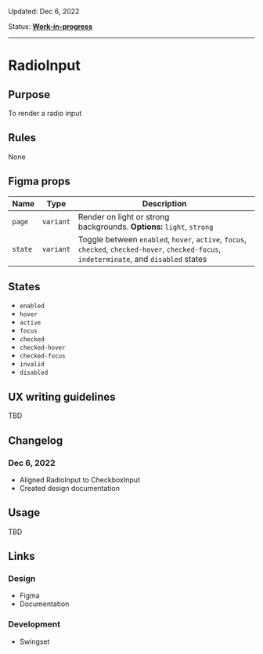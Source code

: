 Updated: Dec 6, 2022

Status: **[Work-in-progress](https://hashicorp-wpl-documentation.vercel.app/guides/can-i-use#work-in-progress)**



---

# RadioInput

## Purpose

To render a radio input

## Rules

None

## Figma props

| Name | Type | Description |
|----|----|----|
| `page` | `variant` | Render on light or strong backgrounds. **Options:** `light`, `strong` |
| `state` | `variant` | Toggle between `enabled`, `hover`, `active`, `focus`, `checked`, `checked-hover`, `checked-focus`, `indeterminate`, and `disabled` states |

## States

* `enabled`
* `hover`
* `active`
* `focus`
* `checked`
* `checked-hover`
* `checked-focus`
* `invalid`
* `disabled`

## UX writing guidelines

TBD

## Changelog

### Dec 6, 2022

* Aligned RadioInput to CheckboxInput
* Created design documentation

## Usage

TBD

## Links

### Design

* Figma
* Documentation

### Development

* Swingset


